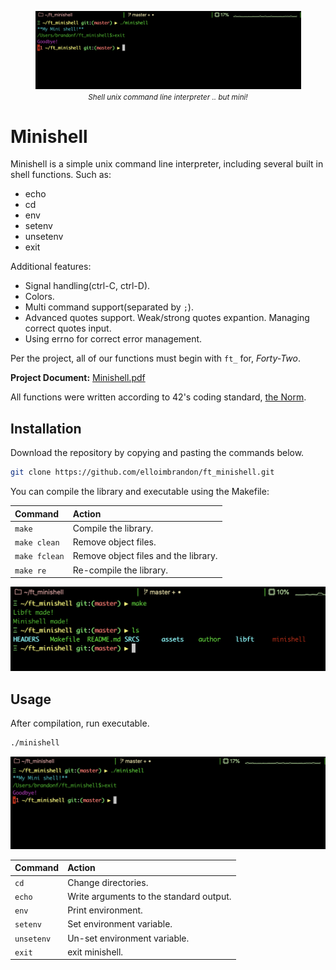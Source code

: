 <p align="center">
  <div align="center">
   <img src="assets/images/minishell-open.png" width="425px"</img><br>
    <em><small><i>Shell unix command line interpreter .. but mini!</i></small></em>
  </div>
</p>

# Minishell

Minishell is a simple unix command line interpreter, including several built in shell functions. Such as:

* echo
* cd
* env
* setenv
* unsetenv
* exit

Additional features:

- Signal handling(ctrl-C, ctrl-D).
- Colors.
- Multi command support(separated by `;`).
- Advanced quotes support. Weak/strong quotes expantion. Managing correct quotes input.
- Using errno for correct error management.

Per the project, all of our functions must begin with ```ft_``` for, _Forty-Two_.

**Project Document:**
[Minishell.pdf](https://github.com/elloimbrandon/ft_minishell/blob/master/docs/minishell.en.pdf)

All functions were written according to 42's coding standard,
[the Norm](https://github.com/elloimbrandon/ft_minishell/blob/master/docs/norme.en.pdf).


## Installation

Download the repository by copying and pasting the commands below.

```bash
git clone https://github.com/elloimbrandon/ft_minishell.git

```

You can compile the library and executable using the Makefile:

Command       |  Action
:-------------|:-------------
`make`        | Compile the library.
`make clean`  | Remove object files.
`make fclean` | Remove object files and the library.
`make re`     | Re-compile the library.

![Minishell open](assets/images/minishell-make.png)

## Usage

After compilation, run executable.

```bash
./minishell
```
![Minishell open](assets/images/minishell-open.png)


Command       |  Action
:-------------|:-------------
`cd`          | Change directories.
`echo`        | Write arguments to the standard output.
`env`         | Print environment.
`setenv`      | Set environment variable.
`unsetenv`    | Un-set environment variable.
`exit`        | exit minishell.
